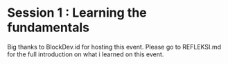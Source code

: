 # Session 1 : Learning the fundamentals

Big thanks to BlockDev.id for hosting this event. Please go to REFLEKSI.md for the full introduction on what i learned on this event.